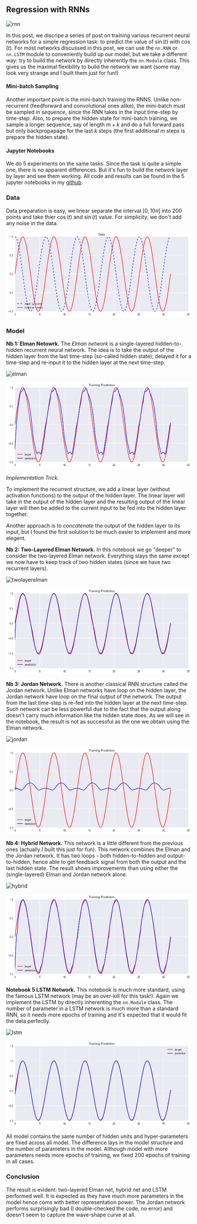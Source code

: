 ## Regression with RNNs



![rnn]()



In this post, we discripe a series of post on training various recurrent neural networks for a simple regression task: to predict the value of $\sin(t)$ with $\cos(t)$. For most networks discussed in this post, we can use the `nn.RNN` or `nn.LSTM` module to conveniently build up our model, but we take a different way: try to build the network by directly inherently the  `nn.Module` class. This gives us the maximal flexibility to build the network we want (some may look very strange and I built them just for fun!)



#### Mini-batch Sampling

Another important point is the mini-batch training the RNNS. Unlike non-recurrent (feedforward and convolutional ones alike), the mini-batch must be sampled in *sequence*, since the RNN takes in the input time-step by time-step. Also, to prepare the hidden state for mini-batch training, we sample a longer sequence, say of length $m+k$ and do a full forward pass but only backpropapage for the last $k$ steps (the first additional $m$ steps is prepare the hidden state).



#### Jupyter Notebooks

We do 5 experiments on the same tasks. Since the task is quite a simple one, there is no apparent differences. But it's fun to build the network layer by layer and see them working. All code and results can be found in the 5 jupyter notebooks in my [github](). 





### Data

Data preparation is easy, we linear separate the interval $[0, 10\pi]$ into 200 points and take thier $\cos(t)$ and $\sin(t)$ value. For simplicity, we don't add any noise in the data.



![data](data.png)





### Model

**Nb 1:  Elman Netowrk.** The *Elman network* is a single-layered hidden-to-hidden recurrent neural network. The idea is to take the output of the hidden layer from the last time-step (so-called hidden state); delayed it for a time-step and re-input it to the hidden layer at the next time-step. 



![elman]()



![result1](result1.png)



*Implementation Trick.*

To implement the recurrent structure, we add a linear layer (without activation functions) to the output of the hidden layer. The linear layer will take in the output of the hidden layer and the resulting output of the linear layer will then be added to the current input to be fed into the hidden layer together.

Another approach is to *concatenate* the output of the hidden layer to its input, but I found the first solution to be much easier to implement and more elegent.



**Nb 2:  Two-Layered Elman Network.** In this notebook we go "deeper" to consider the two-layered Elman network. Everything stays the same except we now have to keep track of two hidden states (since we have two recurrent layers).



![twolayerelman]()



![result2](result2.png)



**Nb 3:  Jordan Network.** There is another classical RNN structure called the Jordan network. Unlike Elman networks have loop on the hidden layer, the Jordan network have loop on the final *output* of the network. The output from the last time-step is re-fed into the hidden layer at the next time-step. Such network can be less powerful due to the fact that the output along doesn't carry much information like the hidden state does. As we will see in the notebook, the result is not as successful as the one we obtain using the Elman network.



![jordan]()



![resul3](result3.png)



**Nb 4:  Hybrid Network.** This network is a little different from the previous ones (actually I built this just for fun). This network combines the Elman and the Jordan network. It has two loops - both hidden-to-hidden and output-to-hidden, hence able to get feedback signal from both the output and the last hidden state. The result shows improvements than using either the (single-layered) Elman and Jordan network alone.



![hybrid]()



![result4](result4.png)



**Notebook 5 LSTM Network.** This notebook is much more standard, using the famous LSTM network (may be an over-kill for this task!). Again we implement the LSTM by directly inherenting the `nn.Module` class. The number of parameter in a LSTM network is much more than a standard RNN, so it needs more epochs of training and it's expected that it would fit the data perfectly.



![lstm]()



![result5](result5.png)



All model contains the same number of hidden units and hyper-parameters are fixed across all model. The difference lays in the model structure and the number of parameters in the model. Although model with more parameters needs more epochs of training, we fixed 200 epochs of training in all cases.



### Conclusion

The result is evident: two-layered Elman net, hybrid net and LSTM performed well. It is expected as they have much more parameters in the model hence coms with better representation power. The Jordan network performs surprisingly bad (I double-checked the code, no error) and doesn't seem to capture the wave-shape curve at all.

